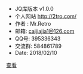  * JQ库版本 v1.0.0
 * 个人网站  http://2tro.com/
 * 作者 : Mr.Retro 
 * 邮箱: caijiajia1@126.com
 * QQ号: 395336343
 * 交流群: 584861789
 * Date: 2018/02/10
 
 [查看](https://github.com/MrRetro/jq1.0/blob/master/js/jq1.0.js)
